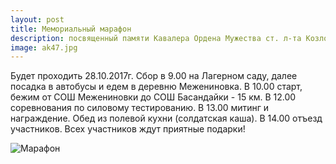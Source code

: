 ```yaml
---
layout: post
title: Мемориальный марафон
description: посвященный памяти Кавалера Ордена Мужества ст. л-та Козлова Дмитрия Александровича
image: ak47.jpg
---
```

Будет проходить 28.10.2017г. 
Сбор в 9.00 на Лагерном саду, далее посадка в автобусы и едем в деревню Межениновка. 
В 10.00 старт, бежим от СОШ Межениновки до СОШ Басандайки - 15 км. 
В 12.00 соревнования по силовому тестированию.
В 13.00 митинг и награждение.
Обед из полевой кухни (солдатская каша).
В 14.00 отъезд участников.
Всех участников ждут приятные подарки!

![Марафон](https://pp.userapi.com/c837422/v837422745/64841/Ftmx9mT_Sps.jpg)
